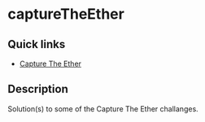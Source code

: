 # captureTheEther

## Quick links

* [Capture The Ether](https://capturetheether.com/)

## Description

Solution(s) to some of the Capture The Ether challanges.
